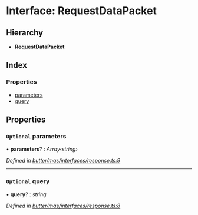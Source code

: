 
# Interface: RequestDataPacket

## Hierarchy

* **RequestDataPacket**

## Index

### Properties

* [parameters](_butter_mas_interfaces_response_.requestdatapacket.md#optional-parameters)
* [query](_butter_mas_interfaces_response_.requestdatapacket.md#optional-query)

## Properties

### `Optional` parameters

• **parameters**? : *Array‹string›*

*Defined in [butter/mas/interfaces/response.ts:9](https://github.com/butter-robotics/Butter.MAS.JavascriptAPI/blob/f2f46d3/butter/mas/interfaces/response.ts#L9)*

___

### `Optional` query

• **query**? : *string*

*Defined in [butter/mas/interfaces/response.ts:8](https://github.com/butter-robotics/Butter.MAS.JavascriptAPI/blob/f2f46d3/butter/mas/interfaces/response.ts#L8)*
